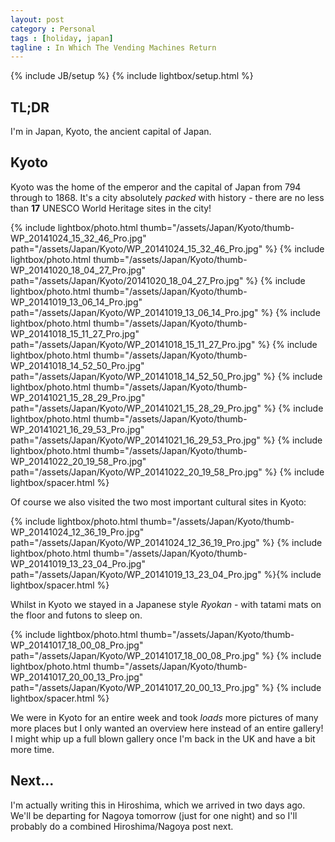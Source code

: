 ```yaml
---
layout: post
category : Personal
tags : [holiday, japan]
tagline : In Which The Vending Machines Return
---
```

{% include JB/setup %}
{% include lightbox/setup.html %}


## TL;DR

I'm in Japan, Kyoto, the ancient capital of Japan.

## Kyoto

Kyoto was the home of the emperor and the capital of Japan from 794 through to 1868. It's a city absolutely *packed* with history - there are no less than **17** UNESCO World Heritage sites in the city!

{% include lightbox/photo.html thumb="/assets/Japan/Kyoto/thumb-WP_20141024_15_32_46_Pro.jpg" path="/assets/Japan/Kyoto/WP_20141024_15_32_46_Pro.jpg" %}
{% include lightbox/photo.html thumb="/assets/Japan/Kyoto/thumb-WP_20141020_18_04_27_Pro.jpg" path="/assets/Japan/Kyoto/20141020_18_04_27_Pro.jpg" %}
{% include lightbox/photo.html thumb="/assets/Japan/Kyoto/thumb-WP_20141019_13_06_14_Pro.jpg" path="/assets/Japan/Kyoto/WP_20141019_13_06_14_Pro.jpg" %}
{% include lightbox/photo.html thumb="/assets/Japan/Kyoto/thumb-WP_20141018_15_11_27_Pro.jpg" path="/assets/Japan/Kyoto/WP_20141018_15_11_27_Pro.jpg" %}
{% include lightbox/photo.html thumb="/assets/Japan/Kyoto/thumb-WP_20141018_14_52_50_Pro.jpg" path="/assets/Japan/Kyoto/WP_20141018_14_52_50_Pro.jpg" %}
{% include lightbox/photo.html thumb="/assets/Japan/Kyoto/thumb-WP_20141021_15_28_29_Pro.jpg" path="/assets/Japan/Kyoto/WP_20141021_15_28_29_Pro.jpg" %}
{% include lightbox/photo.html thumb="/assets/Japan/Kyoto/thumb-WP_20141021_16_29_53_Pro.jpg" path="/assets/Japan/Kyoto/WP_20141021_16_29_53_Pro.jpg" %}
{% include lightbox/photo.html thumb="/assets/Japan/Kyoto/thumb-WP_20141022_20_19_58_Pro.jpg" path="/assets/Japan/Kyoto/WP_20141022_20_19_58_Pro.jpg" %}
{% include lightbox/spacer.html %}

Of course we also visited the two most important cultural sites in Kyoto:

{% include lightbox/photo.html thumb="/assets/Japan/Kyoto/thumb-WP_20141024_12_36_19_Pro.jpg" path="/assets/Japan/Kyoto/WP_20141024_12_36_19_Pro.jpg" %}
{% include lightbox/photo.html thumb="/assets/Japan/Kyoto/thumb-WP_20141019_13_23_04_Pro.jpg" path="/assets/Japan/Kyoto/WP_20141019_13_23_04_Pro.jpg" %}{% include lightbox/spacer.html %}

Whilst in Kyoto we stayed in a Japanese style _Ryokan_ - with tatami mats on the floor and futons to sleep on.

{% include lightbox/photo.html thumb="/assets/Japan/Kyoto/thumb-WP_20141017_18_00_08_Pro.jpg" path="/assets/Japan/Kyoto/WP_20141017_18_00_08_Pro.jpg" %}
{% include lightbox/photo.html thumb="/assets/Japan/Kyoto/thumb-WP_20141017_20_00_13_Pro.jpg" path="/assets/Japan/Kyoto/WP_20141017_20_00_13_Pro.jpg" %}
{% include lightbox/spacer.html %}

We were in Kyoto for an entire week and took _loads_ more pictures of many more places but I only wanted an overview here instead of an entire gallery! I might whip up a full blown gallery once I'm back in the UK and have a bit more time.

## Next...

I'm actually writing this in Hiroshima, which we arrived in two days ago. We'll be departing for Nagoya tomorrow (just for one night) and so I'll probably do a combined Hiroshima/Nagoya post next.